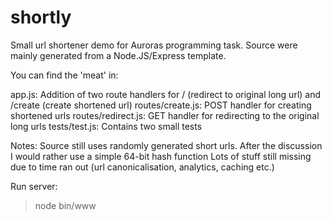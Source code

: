 # shortly

Small url shortener demo for Auroras programming task.
Source were mainly generated from a Node.JS/Express template.

You can find the 'meat' in:

app.js: Addition of two route handlers for / (redirect to original long url) and /create (create shortened url)
routes/create.js: POST handler for creating shortened urls
routes/redirect.js: GET handler for redirecting to the original long urls
tests/test.js: Contains two small tests

Notes:
Source still uses randomly generated short urls. After the discussion I would rather use a simple 64-bit hash function
Lots of stuff still missing due to time ran out (url canonicalisation, analytics, caching etc.)

Run server:
> node bin/www
